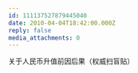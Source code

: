 ```yaml
---
id: 111137527879445040
date: 2010-04-04T18:42:00.000Z
reply: false
media_attachments: 0
---
```


关于人民币升值前因后果（权威扫盲贴） ​​​​

